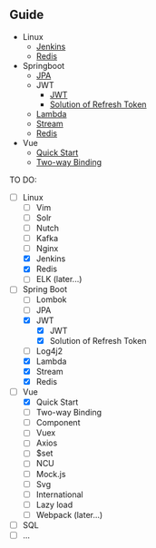 ## Guide
- Linux
    - [Jenkins](https://github.com/TerenceWtc/documents/blob/master/Linux/Jenkins/Jenkins.md)
    - [Redis](https://github.com/TerenceWtc/documents/blob/master/Linux/Redis/Redis.md)
- Springboot
    - [JPA](https://github.com/TerenceWtc/documents/blob/master/Springboot/JPA/JPA.md)
    - JWT
        - [JWT](https://github.com/TerenceWtc/documents/blob/master/Springboot/JWT/JWT.md)
        - [Solution of Refresh Token](https://github.com/TerenceWtc/documents/blob/master/Springboot/JWT/Solution%20of%20Refresh%20Token.md)
    - [Lambda](https://github.com/TerenceWtc/documents/blob/master/Springboot/Lambda/Lambda.md)
    - [Stream](https://github.com/TerenceWtc/documents/blob/master/Springboot/Stream/Stream.md)
    - [Redis](https://github.com/TerenceWtc/documents/blob/master/Springboot/Redis/Redis.md)
- Vue
    - [Quick Start](https://github.com/TerenceWtc/documents/blob/master/Vue/Quick%20Start/Quick%20Start.md)
    - [Two-way Binding](https://github.com/TerenceWtc/documents/blob/master/Vue/Two%2Dway%20Binding/Two%2Dway%20Binding.md)

TO DO:  
- [ ] Linux
    - [ ] Vim
    - [ ] Solr
    - [ ] Nutch
    - [ ] Kafka
    - [ ] Nginx
    - [x] Jenkins
    - [x] Redis
    - [ ] ELK (later...)
- [ ] Spring Boot
    - [ ] Lombok
    - [ ] JPA
    - [x] JWT
        - [x] JWT
        - [x] Solution of Refresh Token
    - [ ] Log4j2
    - [x] Lambda
    - [x] Stream
    - [x] Redis
- [ ] Vue
    - [x] Quick Start
    - [ ] Two-way Binding
    - [ ] Component
    - [ ] Vuex
    - [ ] Axios
    - [ ] $set
    - [ ] NCU
    - [ ] Mock.js
    - [ ] Svg
    - [ ] International
    - [ ] Lazy load
    - [ ] Webpack (later...)
- [ ] SQL
- [ ] ...